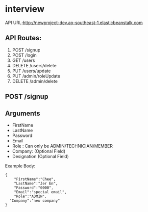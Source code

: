 # interview

API URL:http://newproject-dev.ap-southeast-1.elasticbeanstalk.com


## API Routes:
1. POST /signup
2. POST /login
3. GET /users
4. DELETE /users/delete
5. PUT /users/update
6. PUT /admin/roleUpdate
7. DELETE /admin/delete

## POST /signup
## Arguments

- FirstName        
- LastName
- Password
- Email
- Role : Can only be ADMIN/TECHNICIAN/MEMBER
- Company: (Optional Field)
- Designation (Optional Field)

Example Body:
```
{
	"FirstName":"Chee",        
	"LastName":"Jer En", 
	"Password":"0000",  
	"Email":"special email",
	"Role":"ADMIN",
  "Company":"new company"
}
```





